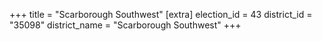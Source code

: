 +++
title = "Scarborough Southwest"
[extra]
election_id = 43
district_id = "35098"
district_name = "Scarborough Southwest"
+++
